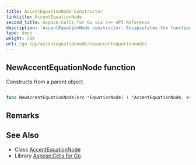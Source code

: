 ```yaml
---
title: AccentEquationNode Constructor 
linktitle: AccentEquationNode
second_title: Aspose.Cells for Go via C++ API Reference
description: 'AccentEquationNode constructor. Encapsulates the function that represents newaccentequationnode in Go.'
type: docs
weight: 200
url: /go-cpp/accentequationnode/newaccentequationnode/
---
```


## NewAccentEquationNode function

Constructs from a parent object.

```go

func NewAccentEquationNode(src *EquationNode) ( *AccentEquationNode, error)

```

## Remarks


## See Also

* Class [AccentEquationNode](../)
* Library [Aspose.Cells for Go](../../)
